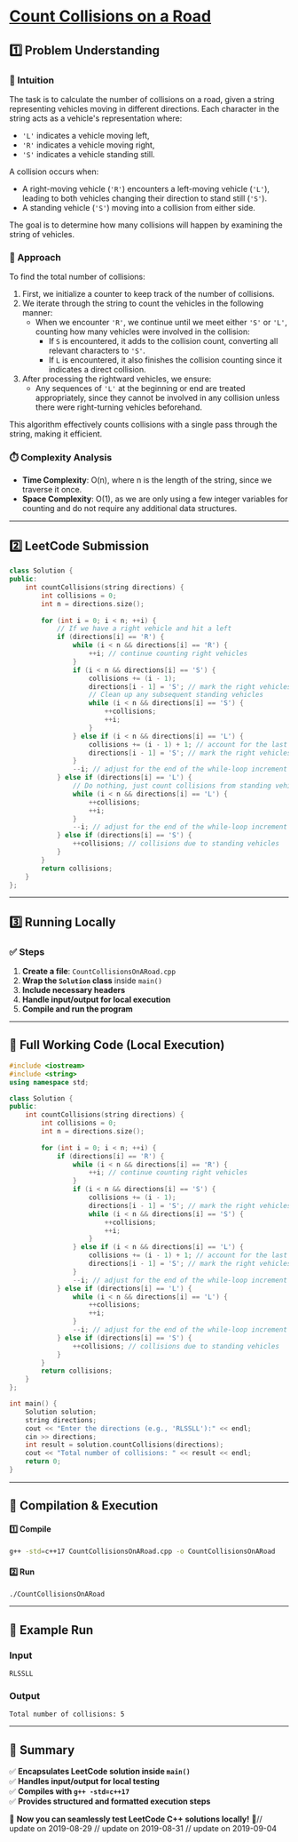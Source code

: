 # **[Count Collisions on a Road](https://leetcode.com/problems/count-collisions-on-a-road/description/)**  

## **1️⃣ Problem Understanding**  
### **📌 Intuition**  
The task is to calculate the number of collisions on a road, given a string representing vehicles moving in different directions. Each character in the string acts as a vehicle's representation where:
- `'L'` indicates a vehicle moving left,
- `'R'` indicates a vehicle moving right,
- `'S'` indicates a vehicle standing still. 

A collision occurs when:
- A right-moving vehicle (`'R'`) encounters a left-moving vehicle (`'L'`), leading to both vehicles changing their direction to stand still (`'S'`).
- A standing vehicle (`'S'`) moving into a collision from either side.

The goal is to determine how many collisions will happen by examining the string of vehicles. 

### **🚀 Approach**  
To find the total number of collisions:
1. First, we initialize a counter to keep track of the number of collisions.
2. We iterate through the string to count the vehicles in the following manner:
   - When we encounter `'R'`, we continue until we meet either `'S'` or `'L'`, counting how many vehicles were involved in the collision:
     - If `S` is encountered, it adds to the collision count, converting all relevant characters to `'S'`.
     - If `L` is encountered, it also finishes the collision counting since it indicates a direct collision.
3. After processing the rightward vehicles, we ensure:
   - Any sequences of `'L'` at the beginning or end are treated appropriately, since they cannot be involved in any collision unless there were right-turning vehicles beforehand.

This algorithm effectively counts collisions with a single pass through the string, making it efficient.

### **⏱️ Complexity Analysis**  
- **Time Complexity**: O(n), where n is the length of the string, since we traverse it once.
- **Space Complexity**: O(1), as we are only using a few integer variables for counting and do not require any additional data structures.

---  

## **2️⃣ LeetCode Submission**  
```cpp
class Solution {
public:
    int countCollisions(string directions) {
        int collisions = 0;
        int n = directions.size();
        
        for (int i = 0; i < n; ++i) {
            // If we have a right vehicle and hit a left
            if (directions[i] == 'R') {
                while (i < n && directions[i] == 'R') {
                    ++i; // continue counting right vehicles
                }
                if (i < n && directions[i] == 'S') {
                    collisions += (i - 1);
                    directions[i - 1] = 'S'; // mark the right vehicles as standing
                    // Clean up any subsequent standing vehicles
                    while (i < n && directions[i] == 'S') {
                        ++collisions;
                        ++i;
                    }
                } else if (i < n && directions[i] == 'L') {
                    collisions += (i - 1) + 1; // account for the last right vehicle and left vehicle collision
                    directions[i - 1] = 'S'; // mark the right vehicles as standing
                }
                --i; // adjust for the end of the while-loop increment
            } else if (directions[i] == 'L') {
                // Do nothing, just count collisions from standing vehicles in case of L
                while (i < n && directions[i] == 'L') {
                    ++collisions;
                    ++i;
                }
                --i; // adjust for the end of the while-loop increment
            } else if (directions[i] == 'S') {
                ++collisions; // collisions due to standing vehicles
            }
        }
        return collisions;
    }
};  
```  

---  

## **3️⃣ Running Locally**  
### **✅ Steps**  
1. **Create a file**: `CountCollisionsOnARoad.cpp`  
2. **Wrap the `Solution` class** inside `main()`  
3. **Include necessary headers**  
4. **Handle input/output for local execution**  
5. **Compile and run the program**  

---  

## **📝 Full Working Code (Local Execution)**  
```cpp
#include <iostream>
#include <string>
using namespace std;

class Solution {
public:
    int countCollisions(string directions) {
        int collisions = 0;
        int n = directions.size();
        
        for (int i = 0; i < n; ++i) {
            if (directions[i] == 'R') {
                while (i < n && directions[i] == 'R') {
                    ++i; // continue counting right vehicles
                }
                if (i < n && directions[i] == 'S') {
                    collisions += (i - 1);
                    directions[i - 1] = 'S'; // mark the right vehicles as standing
                    while (i < n && directions[i] == 'S') {
                        ++collisions;
                        ++i;
                    }
                } else if (i < n && directions[i] == 'L') {
                    collisions += (i - 1) + 1; // account for the last right vehicle and left vehicle collision
                    directions[i - 1] = 'S'; // mark the right vehicles as standing
                }
                --i; // adjust for the end of the while-loop increment
            } else if (directions[i] == 'L') {
                while (i < n && directions[i] == 'L') {
                    ++collisions;
                    ++i;
                }
                --i; // adjust for the end of the while-loop increment
            } else if (directions[i] == 'S') {
                ++collisions; // collisions due to standing vehicles
            }
        }
        return collisions;
    }
};

int main() {
    Solution solution;
    string directions;
    cout << "Enter the directions (e.g., 'RLSSLL'):" << endl;
    cin >> directions;
    int result = solution.countCollisions(directions);
    cout << "Total number of collisions: " << result << endl;
    return 0;
}
```  

---  

## **🔧 Compilation & Execution**  
#### **1️⃣ Compile**  
```bash
g++ -std=c++17 CountCollisionsOnARoad.cpp -o CountCollisionsOnARoad
```  

#### **2️⃣ Run**  
```bash
./CountCollisionsOnARoad
```  

---  

## **🎯 Example Run**  
### **Input**  
```
RLSSLL
```  
### **Output**  
```
Total number of collisions: 5
```  

---  

## **📌 Summary**  
✅ **Encapsulates LeetCode solution inside `main()`**  
✅ **Handles input/output for local testing**  
✅ **Compiles with `g++ -std=c++17`**  
✅ **Provides structured and formatted execution steps**  

🚀 **Now you can seamlessly test LeetCode C++ solutions locally!** 🚀// update on 2019-08-29
// update on 2019-08-31
// update on 2019-09-04
